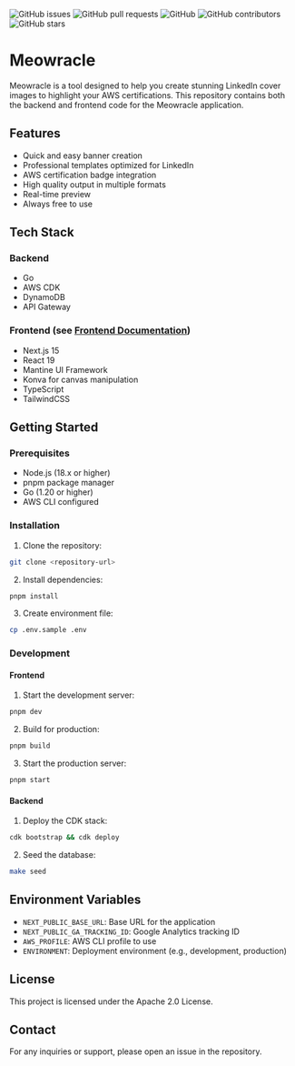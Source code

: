![GitHub issues](https://img.shields.io/github/issues/weebNeedWeed/meowracle)
![GitHub pull requests](https://img.shields.io/github/issues-pr/weebNeedWeed/meowracle)
![GitHub](https://img.shields.io/github/license/weebNeedWeed/meowracle)
![GitHub contributors](https://img.shields.io/github/contributors/weebNeedWeed/meowracle)
![GitHub stars](https://img.shields.io/github/stars/weebNeedWeed/meowracle)

# Meowracle

Meowracle is a tool designed to help you create stunning LinkedIn cover images to highlight your AWS certifications. This repository contains both the backend and frontend code for the Meowracle application.

## Features

- Quick and easy banner creation
- Professional templates optimized for LinkedIn
- AWS certification badge integration
- High quality output in multiple formats
- Real-time preview
- Always free to use

## Tech Stack

### Backend

- Go
- AWS CDK
- DynamoDB
- API Gateway

### Frontend (see [Frontend Documentation](web/meowracle-gui))

- Next.js 15
- React 19
- Mantine UI Framework
- Konva for canvas manipulation
- TypeScript
- TailwindCSS

## Getting Started

### Prerequisites

- Node.js (18.x or higher)
- pnpm package manager
- Go (1.20 or higher)
- AWS CLI configured

### Installation

1. Clone the repository:
  ```bash
  git clone <repository-url>
  ```

2. Install dependencies:
  ```bash
  pnpm install
  ```

3. Create environment file:
  ```bash
  cp .env.sample .env
  ```

### Development

#### Frontend

1. Start the development server:
  ```bash
  pnpm dev
  ```

2. Build for production:
  ```bash
  pnpm build
  ```

3. Start the production server:
  ```bash
  pnpm start
  ```

#### Backend

1. Deploy the CDK stack:
  ```bash
  cdk bootstrap && cdk deploy
  ```

2. Seed the database:
  ```bash
  make seed
  ```

## Environment Variables

- `NEXT_PUBLIC_BASE_URL`: Base URL for the application
- `NEXT_PUBLIC_GA_TRACKING_ID`: Google Analytics tracking ID
- `AWS_PROFILE`: AWS CLI profile to use
- `ENVIRONMENT`: Deployment environment (e.g., development, production)

## License

This project is licensed under the Apache 2.0 License.

## Contact

For any inquiries or support, please open an issue in the repository.